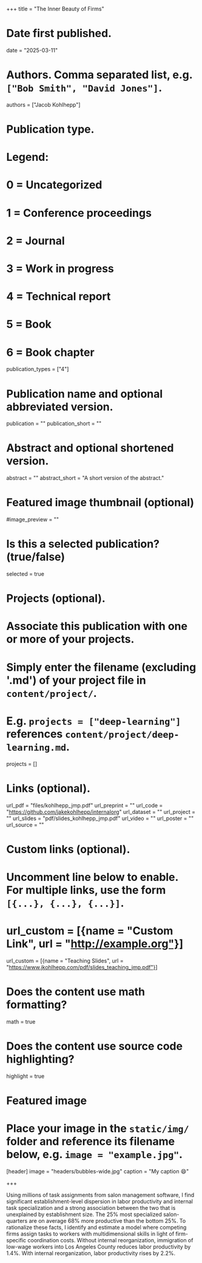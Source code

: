 +++
title = "The Inner Beauty of Firms"

# Date first published.
date = "2025-03-11"

# Authors. Comma separated list, e.g. `["Bob Smith", "David Jones"]`.
authors = ["Jacob Kohlhepp"]

# Publication type.
# Legend:
# 0 = Uncategorized
# 1 = Conference proceedings
# 2 = Journal
# 3 = Work in progress
# 4 = Technical report
# 5 = Book
# 6 = Book chapter
publication_types = ["4"]

# Publication name and optional abbreviated version.
publication = ""
publication_short = ""

# Abstract and optional shortened version.
abstract = ""
abstract_short = "A short version of the abstract."

# Featured image thumbnail (optional)
#image_preview = ""

# Is this a selected publication? (true/false)
selected = true

# Projects (optional).
#   Associate this publication with one or more of your projects.
#   Simply enter the filename (excluding '.md') of your project file in `content/project/`.
#   E.g. `projects = ["deep-learning"]` references `content/project/deep-learning.md`.
projects = []

# Links (optional).

url_pdf = "files/kohlhepp_jmp.pdf"
url_preprint = ""
url_code = "https://github.com/jakekohlhepp/internalorg"
url_dataset = ""
url_project = ""
url_slides = "pdf/slides_kohlhepp_jmp.pdf"
url_video = ""
url_poster = ""
url_source = ""

# Custom links (optional).
#   Uncomment line below to enable. For multiple links, use the form `[{...}, {...}, {...}]`.
# url_custom = [{name = "Custom Link", url = "http://example.org"}]
url_custom = [{name = "Teaching Slides", url = "https://www.jkohlhepp.com/pdf/slides_teaching_jmp.pdf"}]

# Does the content use math formatting?
math = true

# Does the content use source code highlighting?
highlight = true

# Featured image
# Place your image in the `static/img/` folder and reference its filename below, e.g. `image = "example.jpg"`.
[header]
image = "headers/bubbles-wide.jpg"
caption = "My caption 😄"

+++


Using millions of task assignments from salon management software, I find significant establishment-level dispersion in labor productivity and internal task specialization and a strong association between the two that is unexplained by establishment size. The 25% most specialized salon-quarters  are on average 68% more productive than the bottom 25%.  To rationalize these facts, I identify and estimate a model where competing firms assign tasks to workers with multidimensional skills in light of firm-specific coordination costs. Without internal reorganization, immigration of low-wage workers into Los Angeles County reduces labor productivity by 1.4%. With internal reorganization, labor productivity rises by 2.2%.